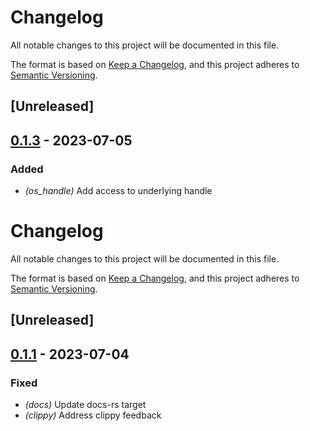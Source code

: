 # Changelog
All notable changes to this project will be documented in this file.

The format is based on [Keep a Changelog](https://keepachangelog.com/en/1.0.0/),
and this project adheres to [Semantic Versioning](https://semver.org/spec/v2.0.0.html).

## [Unreleased]

## [0.1.3](https://github.com/bengreenier/win_event_hook/compare/win_event_hook-v0.1.2...win_event_hook-v0.1.3) - 2023-07-05

### Added
- *(os_handle)* Add access to underlying handle
# Changelog
All notable changes to this project will be documented in this file.

The format is based on [Keep a Changelog](https://keepachangelog.com/en/1.0.0/),
and this project adheres to [Semantic Versioning](https://semver.org/spec/v2.0.0.html).

## [Unreleased]

## [0.1.1](https://github.com/bengreenier/win_event_hook/compare/win_event_hook-v0.1.0...win_event_hook-v0.1.1) - 2023-07-04

### Fixed
- *(docs)* Update docs-rs target
- *(clippy)* Address clippy feedback
